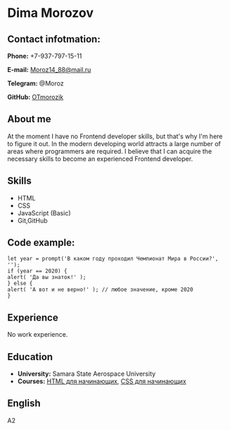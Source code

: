 # **Dima Morozov** #
## **Contact infotmation:** ##
**Phone:** +7-937-797-15-11

**E-mail:** Moroz14_88@mail.ru

**Telegram:**  @Moroz

**GitHub:** [OTmorozik](https://github.com/OTmorozik?tab=repositories)

## **About me** ##
At the moment I have no Frontend developer skills, but that's why I'm here to figure it out.
In the modern developing world attracts a large number of areas where programmers are required.
I believe that I can acquire the necessary skills to become an experienced Frontend developer. 
## **Skills** ##
* HTML
* CSS
* JavaScript (Basic)
* Git,GitHub
   
## **Code example:** ##
    let year = prompt('В каком году проходил Чемпионат Мира в России?', '');
    if (year == 2020) {
    alert( 'Да вы знаток!' );
    } else {
    alert( 'А вот и не верно!' ); // любое значение, кроме 2020
    }
## **Experience** ##
No work experience.
## **Education** ##
* **University:** Samara State Aerospace University 
* **Courses:** [HTML для начинающих](https://ru.code-basics.com/languages/html),  [CSS для начинающих](https://ru.code-basics.com/languages/css)
## **English** ##
A2
